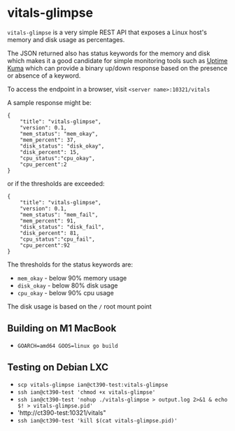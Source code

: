 # vitals-glimpse

`vitals-glimpse` is a very simple REST API that exposes a Linux host's memory and disk usage as percentages. 

The JSON returned also has status keywords for the memory and disk which makes it a good candidate for simple monitoring tools such as [Uptime Kuma](https://github.com/louislam/uptime-kuma) which can provide a binary up/down response based on the presence or absence of a keyword.

To access the endpoint in a browser, visit `<server name>:10321/vitals` 

A sample response might be:
```
{
	"title": "vitals-glimpse",
	"version": 0.1,
	"mem_status": "mem_okay",
	"mem_percent": 37,
	"disk_status": "disk_okay",
	"disk_percent": 15,
	"cpu_status":"cpu_okay",
	"cpu_percent":2
}
```
or if the thresholds are exceeded:
```
{
	"title": "vitals-glimpse",
	"version": 0.1,
	"mem_status": "mem_fail",
	"mem_percent": 91,
	"disk_status": "disk_fail",
	"disk_percent": 81,
	"cpu_status":"cpu_fail",
	"cpu_percent":92
}
```

The thresholds for the status keywords are:
* `mem_okay` - below 90% memory usage
* `disk_okay` - below 80% disk usage
* `cpu_okay` - below 90% cpu usage

The disk usage is based on the `/` root mount point

## Building on M1 MacBook
- `GOARCH=amd64 GOOS=linux go build`

## Testing on Debian LXC
- `scp vitals-glimpse ian@ct390-test:vitals-glimpse`
- `ssh ian@ct390-test 'chmod +x vitals-glimpse'`
- `ssh ian@ct390-test 'nohup ./vitals-glimpse > output.log 2>&1 & echo $! > vitals-glimpse.pid'`
- 'http://ct390-test:10321/vitals"
- `ssh ian@ct390-test 'kill $(cat vitals-glimpse.pid)'`
